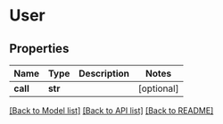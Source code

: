# User

## Properties
Name | Type | Description | Notes
------------ | ------------- | ------------- | -------------
**call** | **str** |  | [optional] 

[[Back to Model list]](../README.md#documentation-for-models) [[Back to API list]](../README.md#documentation-for-api-endpoints) [[Back to README]](../README.md)

